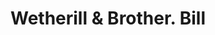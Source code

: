 ---
doi: 10.7916/D8GQ88X2
date_other: '1927'
date_other_textual: '1927'
form: printed ephemera
genre:
- Invoices
name:
- Wetherill & Brother
object_in_context_url: https://biggert.cul.columbia.edu/items/view/ave_biggert_01454
subject_hierarchical_geographic:
- Philadelphia, Pennsylvania, United States
subject_name:
- Wetherill & Brother
title: Wetherill & Brother. Bill
sort_title: Wetherill & Brother. Bill
call_number: ave_biggert_01454
coordinates:
- 40.00944444444445,-75.13333333333334
pid: ave_biggert_01454
identifiers: ave_biggert_01454
canvas_id: ldpd:396715
permalink: "/items/ave_biggert_01454/"
layout: iiif-image-page
---